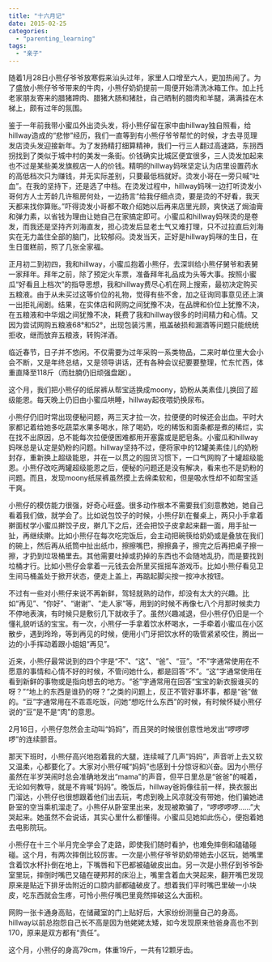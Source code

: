 ```yaml
---
title: "十六月记"
date: 2015-02-25
categories: 
  - "parenting_learning"
tags: 
  - "亲子"
---
```


随着1月28日小熊仔爷爷放寒假来汕头过年，家里人口增至六人，更加热闹了。为了盛放小熊仔爷爷带来的牛肉，小熊仔奶奶提前一周便开始清洗冰箱工作。加上托老家朋友寄来的腊猪蹄肉、腊猪大肠和猪肚，自己晒制的腊肉和羊腿，满满挂在木梯上，颇有过年的氛围。

鉴于一年前我带小蜜瓜外出烫头发，将小熊仔留在家中由hillway独自照看，给hillway造成的“悲惨”经历，我们一直等到有小熊仔爷爷帮忙的时候，才去寻觅理发店烫头发迎接新年。为了发扬精打细算精神，我们一行三人翻过高速路，东拐西拐找到了类似于城中村的美发一条街。价钱确实比城区便宜很多，三人烫发加起来也不过是某些美发旗舰店一人的价钱。精明的hillway妈咪坚定认为店里设置药水的高低档次只为赚钱，并无实际差别，只要最低档就好。烫发小哥在一旁只喊“吐血”。在我的坚持下，还是选了中档。在烫发过程中，hillway妈咪一边打听烫发小哥何方人士芳龄几许租房何处，一边扬言“给我仔细点烫，要是烫的不好看，我天天都来找你算账。”吓得烫发小哥都不敢介绍她以后再来店里光顾，爽快送了焗油膏和弹力素，以省钱为理由让她自己在家搞定即可。小蜜瓜和hillway妈咪烫的是卷发，而我还是坚持齐刘海直发，担心烫发后显老土气又难打理，只不过拉直后刘海实在无力盖住全部的脑门，比较郁闷。烫发当天，正好是hillway妈咪的生日，在生日蛋糕前，照了几张全家福。

正月初二到初四，我和hillway，小蜜瓜抱着小熊仔，去深圳给小熊仔舅爷和表舅一家拜年。拜年之前，除了预定火车票，准备拜年礼品成为头等大事。按照小蜜瓜“好看且上档次”的指导思想，我和hillway费尽心机在网上搜索，最初决定购买五粮液。由于从未买过这等价位的礼物，觉得有些不舍，加之征询同事意见还上演一出拒礼闹剧。结果，在实体店和网购之间犹豫不决，在品牌和价位上犹豫不决，在五粮液和中华烟之间犹豫不决，耗费了我和hillway很多的时间精力和心情。又因为尝试网购五粮液68°和52°，出现包装污黑，瓶盖破损和漏酒等问题只能统统拒收，继而放弃五粮液，转购洋酒。

临近春节，日子并不悠闲。不仅需要为过年采购一系类物品，二来时单位里大会小会不断，又是年终总结，又是领导讲话，还有各种会议纪要要整理，忙东忙西，体重直降至118斤（而肚腩仍旧顽强盘踞）。

这个月，我们把小熊仔的纸尿裤从帮宝适换成moony，奶粉从美素佳儿换回了超级能恩。每天晚上仍旧由小蜜瓜哄睡，hillway起夜喂奶换尿布。

小熊仔仍旧时常出现便秘问题，两三天才拉一次，拉便便的时候还会出血。平时大家都记着给她多吃蔬菜水果多喝水，除了喝奶，吃的稀饭和面条都是煮的稀烂，实在找不出原因，总不能每次拉便便困难都用开塞露或是肥皂条。小蜜瓜和hillway妈咪总是认定是奶粉的问题。hillway坚持不过，便将家中的12罐美素佳儿的奶粉封存，重新换上超级能恩，并在一以贯之的囤货习惯下，一口气网购了十罐超级能恩。小熊仔改吃两罐超级能恩之后，便秘的问题还是没有解决，看来也不是奶粉的问题。而且，发现moony纸尿裤虽然摸上去绵柔软和，但是吸水性却不如帮宝适干爽。

小熊仔的模仿能力很强，好奇心旺盛。很多动作根本不需要我们刻意教她，她自己看着我们做，就学会了。比如说包饺子的时候，小熊仔趴在餐桌上，两只小手拿着擀面杖学小蜜瓜擀饺子皮，擀几下之后，还会把饺子皮拿起来翻一面，用手扯一扯，再继续擀。比如小熊仔在每次吃完饭后，会主动把碗筷给奶奶或是叠放在我们的碗上，然后再从纸筒中扯出纸巾，擦擦嘴巴，擦擦鼻子，擦完之后再把桌子擦一擦，才扔到垃圾桶里去。其他需要吐掉或扔掉的东西也不会随地乱扔，而是要找到垃桶才行。比如小熊仔会拿着一元钱去会所里买摇摇车游戏币。比如小熊仔看见卫生间马桶盖处于掀开状态，便走上盖上，再踮起脚尖按一按冲水按钮。

不过有一些对小熊仔来说不再新鲜，驾轻就熟的动作，却没有太大的兴趣。比如“再见”、“你好”、“谢谢”、“走人家”等，用到的时候不再像七八个月那时候卖力不停地表演，有时候只是敷衍几下就收手了。虽然兴趣减退，但小熊仔仍旧是一个懂礼貌听话的宝宝。有一次，小熊仔一手拿着饮水杯喝水，一手牵着小蜜瓜在小区散步，遇到玲玲，等到再见的时候，便用小门牙把饮水杯的吸管紧紧咬住，腾出一边的小手挥动着跟小姐姐“再见”。

近来，小熊仔最常说到的四个字是“不”、“这”、“爸”、“豆”。“不”字通常使用在不愿意的事情和心情不好的时候，不管问她什么，都是回答“不”。“这”字通常使用在看到新鲜的事物或是指向想去的地方。“爸”字通常用在回答“宝宝的新衣服谁买的呀？”“地上的东西是谁扔的呀？”之类的问题上，反正不管好事坏事，都是“爸”做的。“豆”字通常用在不乖乖吃饭，问她“想吃什么东西”的时候，有时候怀疑小熊仔说的“豆”是不是“肉”的意思。

2月16日，小熊仔忽然会主动叫“妈妈”，而且哭的时候很创意性地发出“啰啰啰啰”的连续颤音。

那天下班时，小熊仔高兴地抱着我的大腿，连续喊了几声“妈妈”，声音听上去又软又温柔，心都要化了。大家对小熊仔喊“妈妈”也感到十分惊讶和兴奋。因为小熊仔虽然在半岁哭闹时总会准确地发出“mama”的声音，但平日里总是“爸爸”的喊着，无论如何教导，就是不肯喊“妈妈”。晚饭后，hillway爸妈像往前一样，换衣服出门溜达，小熊仔也很想跟着他们出去玩，考虑到晚上风凉就没有带她，他们骗她进卧室的空当乘机溜走了。小熊仔从卧室里出来，发现被欺骗了，“啰啰啰啰……”大哭起来。她虽然不会说话，其实心里什么都懂得。小蜜瓜见她如此伤心，便抱着她去电影院玩。

小熊仔在十三个半月完全学会了走路，即使我们随时看护，也难免摔倒和磕磕碰碰。这个月，有两次摔倒比较厉害。一次是小熊仔爷爷奶奶带她去小区玩，她嘴里含着饮水杯扑倒在地上，下嘴唇和下巴都被磕破皮出血。另一次是小熊仔到爷爷卧室里玩，摔倒时嘴巴又磕在硬邦邦的床沿上，嘴里含着血大哭起来，翻开嘴巴发现原来是贴近下排牙齿附近的口腔内部都磕破皮了。想着我们平时嘴巴里破一小块皮，吃东西就会生疼，可怜小熊仔嘴巴里竟然摔破这么大面积。

网购一张卡通身高贴，在储藏室的门上贴好后，大家纷纷测量自己的身高。hillway以前总抱怨自己长不高是因为他姥姥太矮，如今发现原来他爸身高也不到170，原来是双方都有“责任”。

这个月，小熊仔的身高79cm，体重19斤，一共有12颗牙齿。
